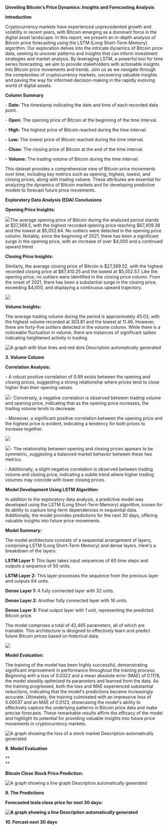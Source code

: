 **Unveiling Bitcoin's Price Dynamics: Insights and Forecasting Analysis**

**Introduction**

Cryptocurrency markets have experienced unprecedented growth and volatility in recent years, with Bitcoin emerging as a dominant force in the digital asset landscape. In this report, we present an in-depth analysis of Bitcoin price forecasting using the LSTM (Long Short-Term Memory) algorithm. Our exploration delves into the intricate dynamics of Bitcoin price data, seeking to uncover patterns and insights that can inform investment strategies and market analysis. By leveraging LSTM, a powerful tool for time series forecasting, we aim to provide stakeholders with actionable insights into Bitcoin price movements and trends. Join us as we navigate through the complexities of cryptocurrency markets, uncovering valuable insights and paving the way for informed decision-making in the rapidly evolving world of digital assets.

**Column Summary**

\- **Date:** The timestamp indicating the date and time of each recorded data point.

\- **Open:** The opening price of Bitcoin at the beginning of the time interval.

\- **High:** The highest price of Bitcoin reached during the time interval.

\- **Low:** The lowest price of Bitcoin reached during the time interval.

\- **Close:** The closing price of Bitcoin at the end of the time interval.

\- **Volume:** The trading volume of Bitcoin during the time interval.

This dataset provides a comprehensive view of Bitcoin price movements over time, including key metrics such as opening, highest, lowest, and closing prices, along with trading volume. These attributes are essential for analyzing the dynamics of Bitcoin markets and for developing predictive models to forecast future price movements.

**Exploratory Data Analysis (EDA) Conclusions**

**Opening Price Insights:**

![](media/7728e3a09e72d414d6bc98fd4ea8c12a.png)The average opening price of Bitcoin during the analyzed period stands at \$27,369.5, with the highest recorded opening price reaching \$67,409.38 and the lowest at \$5,052.64. No outliers were detected in the opening price column. Notably, since the beginning of 2021, there has been a significant surge in the opening price, with an increase of over \$4,000 and a continued upward trend.

**Closing Price Insights:**

Similarly, the average closing price of Bitcoin is \$27,369.52, with the highest recorded closing price at \$67,410.25 and the lowest at \$5,052.57. Like the opening price, no outliers were identified in the closing price column. From the onset of 2021, there has been a substantial surge in the closing price, exceeding \$4,000, and displaying a continuous upward trajectory.

![](media/455b0a052c98ef514228b62cc53b44e0.png)

**Volume Insights:**

The average trading volume during the period is approximately 45.03, with the highest volume recorded at 303.81 and the lowest at 11.46. However, there are forty-five outliers detected in the volume column. While there is a noticeable fluctuation in volume, there are instances of significant spikes indicating heightened activity in trading.

![A graph with blue lines and red dots Description automatically generated](media/59003b4db88a23ad4dbad0c851a2345f.png)

**3. Volume Column**

**Correlation Analysis:**

\- A robust positive correlation of 0.99 exists between the opening and closing prices, suggesting a strong relationship where prices tend to close higher than their opening values.

![](media/bb17659da0faef7ab0b79d7da3c848b3.png)- Conversely, a negative correlation is observed between trading volume and opening price, indicating that as the opening price increases, the trading volume tends to decrease.

\- Moreover, a significant positive correlation between the opening price and the highest price is evident, indicating a tendency for both prices to increase together.

![](media/be8dfeaecb48b27fa5d5b134e83aa90f.png)

![](media/cfd4a924969716d03f071312589e0590.png)- The relationship between opening and closing prices appears to be symmetric, suggesting a balanced market behavior between these two metrics.

\- Additionally, a slight negative correlation is observed between trading volume and closing price, indicating a subtle trend where higher trading volumes may coincide with lower closing prices.

**Model Development Using LSTM Algorithm:**

In addition to the exploratory data analysis, a predictive model was developed using the LSTM (Long Short-Term Memory) algorithm, known for its ability to capture long-term dependencies in sequential data. Additionally, the model provides predictions for the next 30 days, offering valuable insights into future price movements.

**Model Summary:**

The model architecture consists of a sequential arrangement of layers, comprising LSTM (Long Short-Term Memory) and dense layers. Here's a breakdown of the layers:

**LSTM Layer 1:** This layer takes input sequences of 60 time steps and outputs a sequence of 50 units.

**LSTM Layer 2:** This layer processes the sequence from the previous layer and outputs 64 units.

**Dense Layer 1:** A fully connected layer with 32 units.

**Dense Layer 2:** Another fully connected layer with 16 units.

**Dense Layer 3:** Final output layer with 1 unit, representing the predicted Bitcoin price.

The model comprises a total of 42,465 parameters, all of which are trainable. This architecture is designed to effectively learn and predict future Bitcoin prices based on historical data.

**![](media/763409d6c36d8abcbb64b60868693320.png)**

**Model Evaluation:**

The training of the model has been highly successful, demonstrating significant improvement in performance throughout the training process. Beginning with a loss of 0.0322 and a mean absolute error (MAE) of 0.1178, the model steadily optimized its parameters and learned from the data. As the training progressed, both the loss and MAE experienced substantial reductions, indicating that the model's predictions became increasingly accurate. Ultimately, the training culminated with an impressive loss of 0.00037 and an MAE of 0.0123, showcasing the model's ability to effectively capture the underlying patterns in Bitcoin price data and make precise forecasts. These remarkable results affirm the efficacy of the model and highlight its potential for providing valuable insights into future price movements in cryptocurrency markets.

![A graph showing the loss of a stock market Description automatically generated](media/2dd3de2103e9efc7c67a0bcf6744b312.png)

**8. Model Evaluation**

**  
**

**Bitcoin Close Stock Price Prediction:**

![A graph showing a line graph Description automatically generated](media/1ba0750bb383c2078f2d3b30b6f0a3b8.png)

**9. The Predictions**

**Forecasted tesla close price for next 30 days:**

**![A graph showing a line Description automatically generated](media/05586bd0cd70ba599a76717c218eeb81.png)**

**10. Forcast next 30 days**
